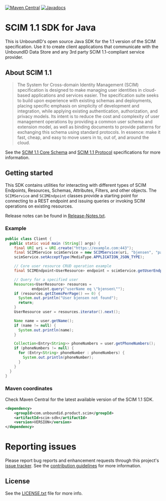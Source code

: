 [![Maven Central](https://maven-badges.herokuapp.com/maven-central/com.unboundid.product.scim/scim-sdk/badge.svg)](https://maven-badges.herokuapp.com/maven-central/com.unboundid.product.scim/scim-sdk)
[![Javadocs](http://javadoc.io/badge/com.unboundid.product.scim/scim-sdk.svg)](http://javadoc.io/doc/com.unboundid.product.scim/scim-sdk)

# SCIM 1.1 SDK for Java

This is UnboundID's open source Java SDK for the 1.1 version of the SCIM specification. Use it to create client applications that communicate with the UnboundID Data Store and any 3rd party SCIM 1.1-compliant service provider. 

## About SCIM 1.1

> The System for Cross-domain Identity Management (SCIM) specification is designed to make managing user identities in cloud-based applications and services easier. The specification suite seeks to build upon experience with existing schemas and deployments, placing specific emphasis on simplicity of development and integration, while applying existing authentication, authorization, and privacy models. Its intent is to reduce the cost and complexity of user management operations by providing a common user schema and extension model, as well as binding documents to provide patterns for exchanging this schema using standard protocols. In essence: make it fast, cheap, and easy to move users in to, out of, and around the cloud. 

See the [SCIM 1.1 Core Schema](http://www.simplecloud.info/specs/draft-scim-core-schema-01.html) and [SCIM 1.1 Protocol](http://www.simplecloud.info/specs/draft-scim-api-01.html) specifications for more information. 

## Getting started

This SDK contains utilities for interacting with different types of SCIM Endpoints, Resources, Schemas, Attributes, Filters, and other objects. The <code>SCIMService</code> and <code>SCIMEndpoint</code> classes provide a starting point for connecting to a REST endpoint and issuing queries or invoking SCIM operations on existing resources.

Release notes can be found in [Release-Notes.txt](resource/Release-Notes.txt).

### Example

```java
public class Client {
  public static void main (String[] args) {
    final URI uri = URI.create("https://example.com:443");
    final SCIMService scimService = new SCIMService(uri, "bjensen", "password");
    scimService.setAcceptType(MediaType.APPLICATION_JSON_TYPE);

    // Core user resource CRUD operation example
    final SCIMEndpoint<UserResource> endpoint = scimService.getUserEndpoint();

    // Query for a specified user
    Resources<UserResource> resources =
            endpoint.query("userName eq \"bjensen\"");
    if (resources.getItemsPerPage() == 0) {
      System.out.println("User bjensen not found");
      return;
    }
    UserResource user = resources.iterator().next();

    Name name = user.getName();
    if (name != null) {
      System.out.println(name);
    }

    Collection<Entry<String>> phoneNumbers = user.getPhoneNumbers();
    if (phoneNumbers != null) {
      for (Entry<String> phoneNumber : phoneNumbers) {
        System.out.println(phoneNumber);
      }
    }
  }
}
```

### Maven coordinates

Check Maven Central for the latest available version of the SCIM 1.1 SDK.

```xml
<dependency>
    <groupId>com.unboundid.product.scim</groupId>
    <artifactId>scim-sdk</artifactId>
    <version>VERSION</version>
</dependency>
```

# Reporting issues

Please report bug reports and enhancement requests through this project's [issue tracker](https://github.com/pingidentity/scim/issues). See the [contribution guidelines](CONTRIBUTING.md) for more information.

## License

See the [LICENSE.txt](resource/licenses/LICENSE.txt) file for more info.
